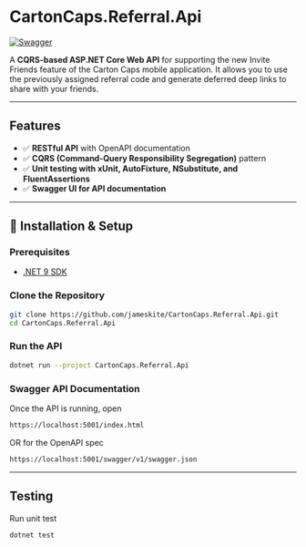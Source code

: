 # CartonCaps.Referral.Api

[![Swagger](https://img.shields.io/badge/API-Docs-brightgreen)](https://localhost:5001/index.html)


A **CQRS-based ASP.NET Core Web API** for supporting the new Invite Friends feature of the Carton Caps mobile application. It allows you to use the previously assigned referral code and generate deferred deep links to share with your friends.

---

## **Features**
- ✅ **RESTful API** with OpenAPI documentation
- ✅ **CQRS (Command-Query Responsibility Segregation)** pattern
- ✅ **Unit testing with xUnit, AutoFixture, NSubstitute, and FluentAssertions**
- ✅ **Swagger UI for API documentation**

---

## 🔧 **Installation & Setup**
### **Prerequisites**
- [.NET 9 SDK](https://dotnet.microsoft.com/en-us/download/dotnet/9.0)


### **Clone the Repository**
```sh
git clone https://github.com/jameskite/CartonCaps.Referral.Api.git
cd CartonCaps.Referral.Api
```
### **Run the API**
```sh
dotnet run --project CartonCaps.Referral.Api
```
### **Swagger API Documentation**
Once the API is running, open
```bash
https://localhost:5001/index.html
```
OR for the OpenAPI spec
```bash
https://localhost:5001/swagger/v1/swagger.json
```
---
## **Testing**
Run unit test
```sh
dotnet test
```

